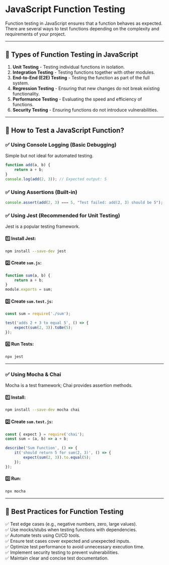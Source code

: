 # JavaScript Function Testing

Function testing in JavaScript ensures that a function behaves as expected. There are several ways to test functions depending on the complexity and requirements of your project.

---

## 🔹 Types of Function Testing in JavaScript

1. **Unit Testing** - Testing individual functions in isolation.
2. **Integration Testing** - Testing functions together with other modules.
3. **End-to-End (E2E) Testing** - Testing the function as part of the full system.
4. **Regression Testing** - Ensuring that new changes do not break existing functionality.
5. **Performance Testing** - Evaluating the speed and efficiency of functions.
6. **Security Testing** - Ensuring functions do not introduce vulnerabilities.

---

## 🔹 How to Test a JavaScript Function?

### ✅ Using Console Logging (Basic Debugging)
Simple but not ideal for automated testing.

```js
function add(a, b) {
    return a + b;
}
console.log(add(2, 3)); // Expected output: 5
```

### ✅ Using Assertions (Built-in)

```js
console.assert(add(2, 3) === 5, "Test failed: add(2, 3) should be 5");
```

### ✅ Using Jest (Recommended for Unit Testing)
Jest is a popular testing framework.

#### 1️⃣ Install Jest:
```sh
npm install --save-dev jest
```

#### 2️⃣ Create `sum.js`:
```js
function sum(a, b) {
    return a + b;
}
module.exports = sum;
```

#### 3️⃣ Create `sum.test.js`:
```js
const sum = require('./sum');

test('adds 2 + 3 to equal 5', () => {
    expect(sum(2, 3)).toBe(5);
});
```

#### 4️⃣ Run Tests:
```sh
npx jest
```

---

### ✅ Using Mocha & Chai
Mocha is a test framework; Chai provides assertion methods.

#### 1️⃣ Install:
```sh
npm install --save-dev mocha chai
```

#### 2️⃣ Create `sum.test.js`:
```js
const { expect } = require('chai');
const sum = (a, b) => a + b;

describe('Sum Function', () => {
    it('should return 5 for sum(2, 3)', () => {
        expect(sum(2, 3)).to.equal(5);
    });
});
```

#### 3️⃣ Run:
```sh
npx mocha
```

---

## 🔹 Best Practices for Function Testing

✅ Test edge cases (e.g., negative numbers, zero, large values).  
✅ Use mocks/stubs when testing functions with dependencies.  
✅ Automate tests using CI/CD tools.  
✅ Ensure test cases cover expected and unexpected inputs.  
✅ Optimize test performance to avoid unnecessary execution time.  
✅ Implement security testing to prevent vulnerabilities.  
✅ Maintain clear and concise test documentation.  


